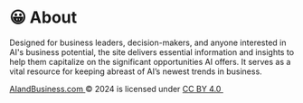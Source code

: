 # 😀 About



Designed for business leaders, decision-makers, and anyone interested in AI's business potential, the site delivers essential information and insights to help them capitalize on the significant opportunities AI offers. It serves as a vital resource for keeping abreast of AI’s newest trends in business.











[AIandBusiness.com ](http://aiandbusiness.com/)© 2024 is licensed under [CC BY 4.0 <img src="https://chooser-beta.creativecommons.org/img/cc-logo.f0ab4ebe.svg" alt="" data-size="line"><img src="https://chooser-beta.creativecommons.org/img/cc-by.21b728bb.svg" alt="" data-size="line">](https://creativecommons.org/licenses/by/4.0/?ref=chooser-v1)

